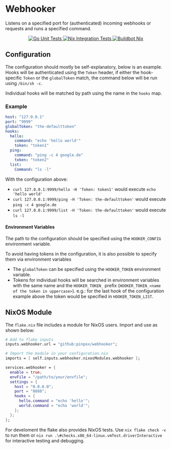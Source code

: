 # Webhooker

Listens on a specified port for (authenticated) incoming webhooks or requests
and runs a specified command.

<p align="center">
  <a href="https://github.com/pinpox/webhooker/actions/workflows/go.yml">
      <img src="https://github.com/pinpox/webhooker/actions/workflows/go.yml/badge.svg" alt="Go Unit Tests" />
  </a>

  <a href="https://github.com/pinpox/webhooker/actions/workflows/nix.yml">
      <img src="https://github.com/pinpox/webhooker/actions/workflows/nix.yml/badge.svg" alt="Nix Integration Tests" />
  </a>

  <a href="https://buildbot.thalheim.io/#/projects/22">
      <img src="https://img.shields.io/badge/Buildbot-Nix-blue?link=https%3A%2F%2Fbuildbot.thalheim.io%2F%23%2Fprojects%2F22" alt="Buildbot Nix" />
  </a>
</p>

## Configuration

The configuration should mostly be self-explanatory, below is an example. Hooks
will be authenticated using the `Token` header, if either the hook-specific
`Token` or the `globalToken` match, the command below will be run using 
`/bin/sh -c`. 

Individual hooks will be matched by path using the name in the `hooks` map.

### Example

```yaml
host: "127.0.0.1"
port: "9999"
globalToken: "the-defaulttoken"
hooks:
  hello:
    command: "echo 'hello world'"
    token: "token1"
  ping:
    command: "ping -c 4 google.de"
    token: "token2"
  list:
    Command: "ls -l"
```

With the configuration above:

- `curl 127.0.0.1:9999/hello -H 'Token: token1'` would execute `echo 'hello world'`
- `curl 127.0.0.1:9999/ping -H 'Token: the-defaulttoken'` would execute `ping -c 4 google.de`
- `curl 127.0.0.1:9999/list -H 'Token: the-defaulttoken'` would execute `ls -l`

#### Environment Variables

The path to the configuration should be specified using the `HOOKER_CONFIG`
environment variable. 

To avoid having tokens in the configuration, it is also possible to specify them
via environment variables

- The `globalToken` can be specified using the `HOOKER_TOKEN` environment variable.
- Tokens for individual hooks will be searched in environment variables with the
  same name and the `HOOKER_TOKEN_` prefix (`HOOKER_TOKEN_<name of the token in uppercase>`).
  e.g.: for the last hook of the configuration example above the token would be
  specified in `HOOKER_TOKEN_LIST`.

<!-- 
## Use-Cases 
TODO add examples, e.g.
- building static blog
- rebuilding nixos host
-->

## NixOS Module

The `flake.nix` file includes a module for NixOS users. Import and use as shown
below:

```nix
# Add to flake inputs
inputs.webhooker.url = "github:pinpox/webhooker";

# Import the module in your configuration.nix
imports = [ self.inputs.webhooker.nixosModules.webhooker ];

services.webhooker = {
  enable = true;
  envFile = "/path/to/your/envfile";
  settings = {
    host = "0.0.0.0";
    port = "8888";
    hooks = {
      hello.command = "echo 'hello'";
      world.command = "echo 'world'";
    };
  };
};
```

For develoment the flake also provides NixOS tests. Use `nix flake check -v` to
run them or `nix run .\#checks.x86_64-linux.vmTest.driverInteractive` for
interactive testing and debugging.

